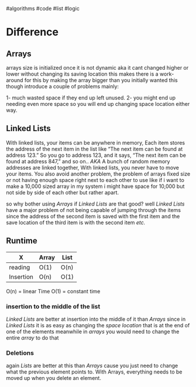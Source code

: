 #algorithms #code #list #logic 

# Difference
## Arrays
arrays size is initialized once it is not dynamic aka it cant changed higher or lower without changing its saving location this makes there is a work-around for this by making the array bigger than you initially wanted this though introduce a couple of problems mainly:

1- much wasted space if they end up left unused.
2- you might end up needing even more space so you will end up changing space location either way.
## Linked Lists
With linked lists, your items can be anywhere in memory, Each item stores the address of the next item in the list like “The next item can be found at address 123.” So you go to address 123, and it says, “The next item can be found at address 847,” and so on..  _AKA_ A bunch of random memory addresses are linked together, With linked lists, you never have to move your items. You also avoid another problem, the problem of arrays fixed size or not having enough space right next to each other to use like if i want to make a 10,000 sized array in my system i might have space for 10,000 but not side by side of each other but rather apart.

so why bother using *Arrays* if *Linked Lists* are that good?
well *Linked Lists* have a major problem of not being capable of jumping through the items 
since the address of the second item is saved with the first item and the save location of the third item is with the second item _etc._ 

## Runtime

| X         | Array | List |
| --------- | ----- | ---- |
| reading   | O(1)  | O(n) |
| Insertion | O(n)  | O(1) |
O(n) = linear Time
O(1) = constant time

### insertion to the middle of the list
_Linked Lists_ are better at insertion into the middle of it than _Arrays_ since in _Linked Lists_ it is as easy as changing the *space location* that is at the end of one of the elements
meanwhile in *arrays* you would need to change the entire *array* to do that 

### Deletions
again _Lists_ are better at this than _Arrays_ cause you just need to change what the previous element points to. With Arrays, everything needs to be moved up when you delete an element.
